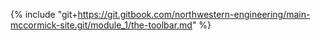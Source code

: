 {% include "git+https://git.gitbook.com/northwestern-engineering/main-mccormick-site.git/module_1/the-toolbar.md" %}